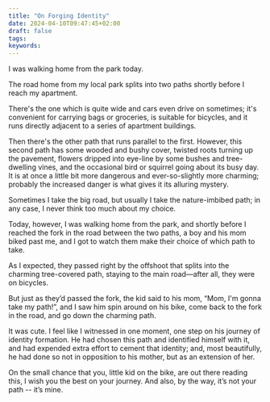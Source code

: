 ```yaml
---
title: "On Forging Identity"
date: 2024-04-10T09:47:45+02:00
draft: false
tags:
keywords:
---
```


I was walking home from the park today.

The road home from my local park splits into two paths shortly before I reach my apartment.

There's the one which is quite wide and cars even drive on sometimes; it's convenient for carrying bags or groceries, is suitable for bicycles, and it runs directly adjacent to a series of apartment buildings.

Then there's the other path that runs parallel to the first. However, this second path has some wooded and bushy cover, twisted roots turning up the pavement, flowers dripped into eye-line by some bushes and tree-dwelling vines, and the occasional bird or squirrel going about its busy day. It is at once a little bit more dangerous and ever-so-slightly more charming; probably the increased danger is what gives it its alluring mystery.

Sometimes I take the big road, but usually I take the nature-imbibed path; in any case, I never think too much about my choice.

Today, however, I was walking home from the park, and shortly before I reached the fork in the road between the two paths, a boy and his mom biked past me, and I got to watch them make their choice of which path to take.

As I expected, they passed right by the offshoot that splits into the charming tree-covered path, staying to the main road—after all, they were on bicycles.

But just as they’d passed the fork, the kid said to his mom, “Mom, I'm gonna take my path!”, and I saw him spin around on his bike, come back to the fork in the road, and go down the charming path.

It was cute. I feel like I witnessed in one moment, one step on his journey of identity formation. He had chosen this path and identified himself with it, and had expended extra effort to cement that identity; and, most beautifully, he had done so not in opposition to his mother, but as an extension of her.

On the small chance that you, little kid on the bike, are out there reading this, I wish you the best on your journey. And also, by the way, it’s not your path -- it’s mine.